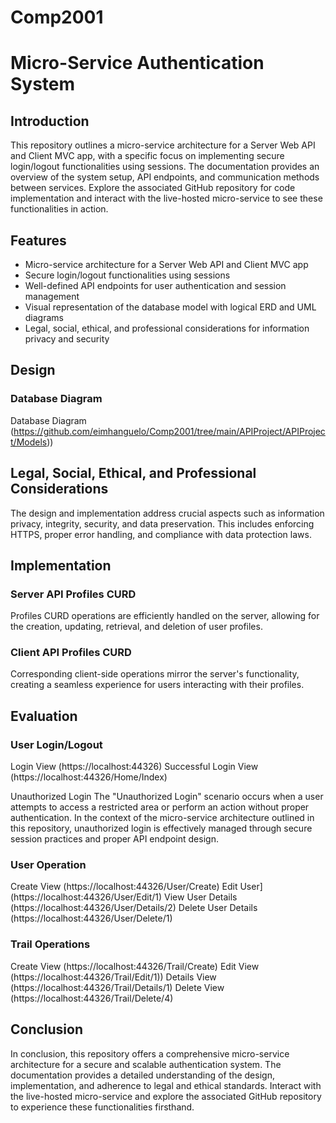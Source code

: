# Comp2001

# Micro-Service Authentication System

## Introduction

This repository outlines a micro-service architecture for a Server Web API and Client MVC app, with a specific focus on implementing secure login/logout functionalities using sessions. The documentation provides an overview of the system setup, API endpoints, and communication methods between services. Explore the associated GitHub repository for code implementation and interact with the live-hosted micro-service to see these functionalities in action.

## Features

- Micro-service architecture for a Server Web API and Client MVC app
- Secure login/logout functionalities using sessions
- Well-defined API endpoints for user authentication and session management
- Visual representation of the database model with logical ERD and UML diagrams
- Legal, social, ethical, and professional considerations for information privacy and security

## Design

### Database Diagram

Database Diagram (https://github.com/eimhanguelo/Comp2001/tree/main/APIProject/APIProject/Models))


## Legal, Social, Ethical, and Professional Considerations

The design and implementation address crucial aspects such as information privacy, integrity, security, and data preservation. This includes enforcing HTTPS, proper error handling, and compliance with data protection laws.

## Implementation

### Server API Profiles CURD

Profiles CURD operations are efficiently handled on the server, allowing for the creation, updating, retrieval, and deletion of user profiles.

### Client API Profiles CURD

Corresponding client-side operations mirror the server's functionality, creating a seamless experience for users interacting with their profiles.

## Evaluation

### User Login/Logout

Login View (https://localhost:44326)
Successful Login View (https://localhost:44326/Home/Index)

Unauthorized Login
The "Unauthorized Login" scenario occurs when a user attempts to access a restricted area or perform an action without proper authentication. 
In the context of the micro-service architecture outlined in this repository, unauthorized login is effectively managed through secure session practices and proper API endpoint design.

### User Operation

Create View (https://localhost:44326/User/Create)
Edit User] (https://localhost:44326/User/Edit/1)
View User Details (https://localhost:44326/User/Details/2)
Delete User Details (https://localhost:44326/User/Delete/1)

### Trail Operations

Create View (https://localhost:44326/Trail/Create)
Edit View (https://localhost:44326/Trail/Edit/1))
Details View (https://localhost:44326/Trail/Details/1)
Delete View (https://localhost:44326/Trail/Delete/4)

## Conclusion

In conclusion, this repository offers a comprehensive micro-service architecture for a secure and scalable authentication system. The documentation provides a detailed understanding of the design, implementation, and adherence to legal and ethical standards. Interact with the live-hosted micro-service and explore the associated GitHub repository to experience these functionalities firsthand.

